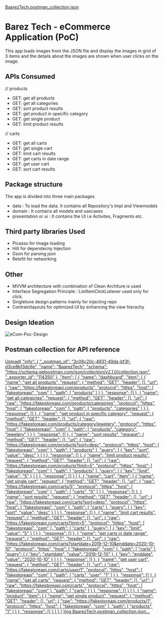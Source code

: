 [BaarezTech.postman_collection.json](https://github.com/user-attachments/files/15811822/BaarezTech.postman_collection.json)
# Barez Tech - eCommerce Application (PoC)

This app loads images from the JSON file and display the images in grid of 3 items and the details about the images are shown when user clicks on the image.

## APIs Consumed

// products
- GET: get all products
- GET: get all categories
- GET: sort product results
- GET: get product in specific category
- GET: get single product
- GET: limit product results

// carts
- GET: get all carts
- GET: get single cart
- GET: limit cart results
- GET: get carts in date range
- GET: get user cart
- GET: sort cart results

## Package structure
The app is divided into three main packages
- data : To load the data. It contains all Repository's Impl and Viewmodels
- domain : It contains all models and usecases
- presentation or ui : It contains the UI i.e Activites, Fragments etc.

## Third party libraries Used
- Picasso for Image loading
- Hilt for dependecny Injection
- Gson for parsing json
- Retofit for networking

## Other
- MVVM architecture with combination of Clean Architure is used
- Interface Segregation Principle : ListItemClickListener used only for click.
- Singletone design patterns mainly for injecting repo
- Contraintlayouts for optimized UI by enhancing the view hierachy

## Design Ideation
![eCom-Poc-Design](https://github.com/pravingaikwad07/eComPoC/assets/13349805/de3fbd13-2e46-47fb-9c4b-dac84f2d6bdd)

## Postman collection for API reference
[Upload{
	"info": {
		"_postman_id": "3c06c20c-4931-49da-bf3f-d3ce8b13dc6e",
		"name": "BaarezTech",
		"schema": "https://schema.getpostman.com/json/collection/v2.1.0/collection.json",
		"_exporter_id": "114350"
	},
	"item": [
		{
			"name": "dashboard",
			"item": [
				{
					"name": "get all products",
					"request": {
						"method": "GET",
						"header": [],
						"url": {
							"raw": "https://fakestoreapi.com/products",
							"protocol": "https",
							"host": [
								"fakestoreapi",
								"com"
							],
							"path": [
								"products"
							]
						}
					},
					"response": []
				},
				{
					"name": "get all categories",
					"request": {
						"method": "GET",
						"header": [],
						"url": {
							"raw": "https://fakestoreapi.com/products/categories",
							"protocol": "https",
							"host": [
								"fakestoreapi",
								"com"
							],
							"path": [
								"products",
								"categories"
							]
						}
					},
					"response": []
				},
				{
					"name": "get product in specific category",
					"request": {
						"method": "GET",
						"header": [],
						"url": {
							"raw": "https://fakestoreapi.com/products/category/jewelery",
							"protocol": "https",
							"host": [
								"fakestoreapi",
								"com"
							],
							"path": [
								"products",
								"category",
								"jewelery"
							]
						}
					},
					"response": []
				},
				{
					"name": "sort results",
					"request": {
						"method": "GET",
						"header": [],
						"url": {
							"raw": "https://fakestoreapi.com/products?sort=desc",
							"protocol": "https",
							"host": [
								"fakestoreapi",
								"com"
							],
							"path": [
								"products"
							],
							"query": [
								{
									"key": "sort",
									"value": "desc"
								}
							]
						}
					},
					"response": []
				},
				{
					"name": "limit product results",
					"request": {
						"method": "GET",
						"header": [],
						"url": {
							"raw": "https://fakestoreapi.com/products?limit=5",
							"protocol": "https",
							"host": [
								"fakestoreapi",
								"com"
							],
							"path": [
								"products"
							],
							"query": [
								{
									"key": "limit",
									"value": "5"
								}
							]
						}
					},
					"response": []
				}
			]
		},
		{
			"name": "cart",
			"item": [
				{
					"name": "get single cart",
					"request": {
						"method": "GET",
						"header": [],
						"url": {
							"raw": "https://fakestoreapi.com/carts/5",
							"protocol": "https",
							"host": [
								"fakestoreapi",
								"com"
							],
							"path": [
								"carts",
								"5"
							]
						}
					},
					"response": []
				},
				{
					"name": "sort results",
					"request": {
						"method": "GET",
						"header": [],
						"url": {
							"raw": "https://fakestoreapi.com/carts?sort=desc",
							"protocol": "https",
							"host": [
								"fakestoreapi",
								"com"
							],
							"path": [
								"carts"
							],
							"query": [
								{
									"key": "sort",
									"value": "desc"
								}
							]
						}
					},
					"response": []
				},
				{
					"name": "limit cart results",
					"request": {
						"method": "GET",
						"header": [],
						"url": {
							"raw": "https://fakestoreapi.com/carts?limit=5",
							"protocol": "https",
							"host": [
								"fakestoreapi",
								"com"
							],
							"path": [
								"carts"
							],
							"query": [
								{
									"key": "limit",
									"value": "5"
								}
							]
						}
					},
					"response": []
				},
				{
					"name": "get carts in date range",
					"request": {
						"method": "GET",
						"header": [],
						"url": {
							"raw": "https://fakestoreapi.com/carts?startdate=2019-12-10&enddate=2020-10-10",
							"protocol": "https",
							"host": [
								"fakestoreapi",
								"com"
							],
							"path": [
								"carts"
							],
							"query": [
								{
									"key": "startdate",
									"value": "2019-12-10"
								},
								{
									"key": "enddate",
									"value": "2020-10-10"
								}
							]
						}
					},
					"response": []
				},
				{
					"name": "get user cart",
					"request": {
						"method": "GET",
						"header": [],
						"url": {
							"raw": "https://fakestoreapi.com/carts/user/1",
							"protocol": "https",
							"host": [
								"fakestoreapi",
								"com"
							],
							"path": [
								"carts",
								"user",
								"1"
							]
						}
					},
					"response": []
				},
				{
					"name": "get all carts",
					"request": {
						"method": "GET",
						"header": [],
						"url": {
							"raw": "https://fakestoreapi.com/carts",
							"protocol": "https",
							"host": [
								"fakestoreapi",
								"com"
							],
							"path": [
								"carts"
							]
						}
					},
					"response": []
				}
			]
		},
		{
			"name": "product",
			"item": [
				{
					"name": "get single product",
					"request": {
						"method": "GET",
						"header": [],
						"url": {
							"raw": "https://fakestoreapi.com/products/1",
							"protocol": "https",
							"host": [
								"fakestoreapi",
								"com"
							],
							"path": [
								"products",
								"1"
							]
						}
					},
					"response": []
				}
			]
		}
	]
}ing BaarezTech.postman_collection.json…]()



